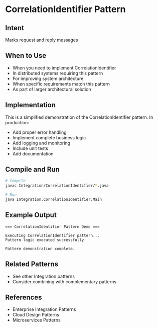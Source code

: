 # CorrelationIdentifier Pattern

## Intent
Marks request and reply messages

## When to Use
- When you need to implement CorrelationIdentifier
- In distributed systems requiring this pattern
- For improving system architecture
- When specific requirements match this pattern
- As part of larger architectural solution

## Implementation
This is a simplified demonstration of the CorrelationIdentifier pattern. In production:
- Add proper error handling
- Implement complete business logic
- Add logging and monitoring
- Include unit tests
- Add documentation

## Compile and Run
```bash
# Compile
javac Integration/CorrelationIdentifier/*.java

# Run
java Integration.CorrelationIdentifier.Main
```

## Example Output
```
=== CorrelationIdentifier Pattern Demo ===

Executing CorrelationIdentifier pattern...
Pattern logic executed successfully

Pattern demonstration complete.
```

## Related Patterns
- See other Integration patterns
- Consider combining with complementary patterns

## References
- Enterprise Integration Patterns
- Cloud Design Patterns
- Microservices Patterns
